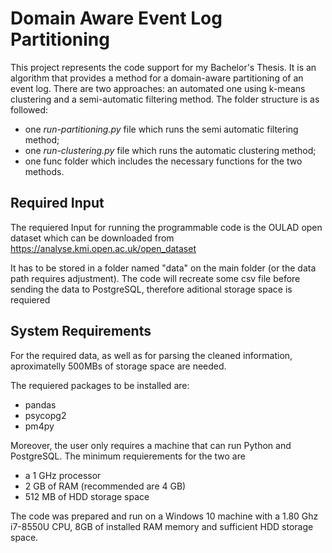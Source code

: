 # Domain Aware Event Log Partitioning

This project represents the code support for my Bachelor's Thesis. It is an algorithm that provides a method for a domain-aware partitioning of an event log. There are two approaches: an automated one using k-means clustering and a semi-automatic filtering method. The folder structure is as followed:
- one *run-partitioning.py* file which runs the semi automatic filtering method;
- one *run-clustering.py* file which runs the automatic clustering method;
- one func folder which includes the necessary functions for the two methods.

## Required Input
The requiered Input for running the programmable code is the OULAD open dataset which can be downloaded from https://analyse.kmi.open.ac.uk/open_dataset

It has to be stored in a folder named "data" on the main folder (or the data path requires adjustment). The code will recreate some csv file before sending the data to PostgreSQL, therefore aditional storage space is requiered

## System Requirements
For the required data, as well as for parsing the cleaned information, aproximatelly 500MBs of storage space are needed.

The requiered packages to be installed are:
- pandas
- psycopg2
- pm4py

Moreover, the user only requires a machine that can run Python and PostgreSQL. The minimum requierements for the two are
- a 1 GHz processor
- 2 GB of RAM (recommended are 4 GB)
- 512 MB of HDD storage space

The code was prepared and run on a Windows 10 machine with a 1.80 Ghz i7-8550U CPU, 8GB of installed RAM memory and sufficient HDD storage space.
